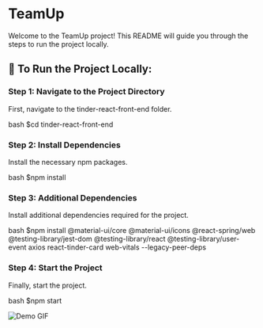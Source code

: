 # TeamUp

Welcome to the TeamUp project! This README will guide you through the steps to run the project locally.

## 🚀 To Run the Project Locally:

### Step 1: Navigate to the Project Directory

First, navigate to the tinder-react-front-end folder.

bash $cd tinder-react-front-end 

### Step 2: Install Dependencies

Install the necessary npm packages.

bash $npm install 

### Step 3: Additional Dependencies

Install additional dependencies required for the project.

bash $npm install @material-ui/core @material-ui/icons @react-spring/web @testing-library/jest-dom @testing-library/react @testing-library/user-event axios react-tinder-card web-vitals --legacy-peer-deps 

### Step 4: Start the Project

Finally, start the project.

bash $npm start 

![Demo GIF](https://github.com/Azra-Zahin/ucbaihacks/blob/main/TeamUpDemo.gif?raw=true)
